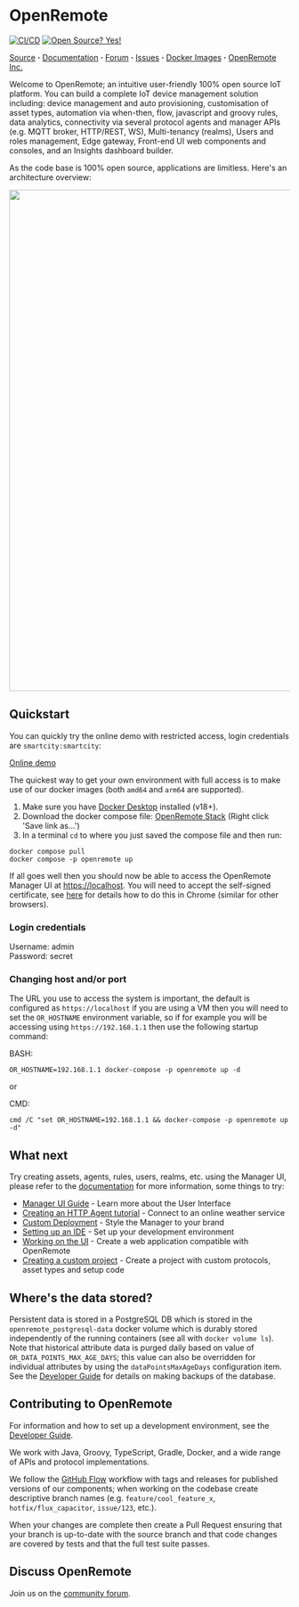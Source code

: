 # OpenRemote

[![CI/CD](https://github.com/openremote/openremote/actions/workflows/ci_cd.yml/badge.svg?branch=master&event=push)](https://github.com/openremote/openremote/actions/workflows/ci_cd.yml?query=event%3Apush+branch%3Amaster)
[![Open Source? Yes!](https://badgen.net/badge/Open%20Source%20%3F/Yes%21/blue?icon=github)](https://github.com/Naereen/badges/)
<!-- ![tests](https://github.com/openremote/openremote/workflows/tests/badge.svg) -->

[Source](https://github.com/openremote/openremote) **·** [Documentation](https://docs.openremote.io) **·** [Forum](https://forum.openremote.io) **·** [Issues](https://github.com/openremote/openremote/issues) **·** [Docker Images](https://hub.docker.com/u/openremote/) **·** [OpenRemote Inc.](https://openremote.io)

Welcome to OpenRemote; an intuitive user-friendly 100% open source IoT platform. You can build a complete IoT device management solution including: device management and auto provisioning, customisation of asset types, automation via when-then, flow, javascript and groovy rules, data analytics, connectivity via several protocol agents and manager APIs (e.g. MQTT broker, HTTP/REST, WS), Multi-tenancy (realms), Users and roles management, Edge gateway, Front-end UI web components and consoles, and an Insights dashboard builder. 

As the code base is 100% open source, applications are limitless. Here's an architecture overview:

<img src="https://openremote.io/wp-content/uploads/2023/09/OpenRemote_Architecture-scaled.jpg" width="900">

## Quickstart

You can quickly try the online demo with restricted access, login credentials are `smartcity:smartcity`:

[Online demo](https://demo.openremote.app/manager/?realm=smartcity)

The quickest way to get your own environment with full access is to make use of our docker images (both `amd64` and `arm64` are supported). 
1. Make sure you have [Docker Desktop](https://www.docker.com/products/docker-desktop) installed (v18+). 
2. Download the docker compose file:
[OpenRemote Stack](https://raw.githubusercontent.com/openremote/openremote/master/docker-compose.yml) (Right click 'Save link as...')
3. In a terminal `cd` to where you just saved the compose file and then run:
```
docker compose pull
docker compose -p openremote up
```
If all goes well then you should now be able to access the OpenRemote Manager UI at [https://localhost](https://localhost). You will need to accept the self-signed 
certificate, see [here](https://www.technipages.com/google-chrome-bypass-your-connection-is-not-private-message) for details how to do this in Chrome (similar for other browsers).


### Login credentials
Username: admin  
Password: secret

### Changing host and/or port
The URL you use to access the system is important, the default is configured as `https://localhost` if you are using a VM then you will need to set the `OR_HOSTNAME` environment variable, so if for example you will be accessing using `https://192.168.1.1` then use the following startup command:

BASH: 
```shell
OR_HOSTNAME=192.168.1.1 docker-compose -p openremote up -d
```
or

CMD:
```shell
cmd /C "set OR_HOSTNAME=192.168.1.1 && docker-compose -p openremote up -d"
```

## What next
Try creating assets, agents, rules, users, realms, etc. using the Manager UI, please refer to the [documentation](https://docs.openremote.io) for more information, some things to try:

- [Manager UI Guide](https://docs.openremote.io/docs/user-guide/manager-ui/) - Learn more about the User Interface
- [Creating an HTTP Agent tutorial](https://docs.openremote.io/docs/tutorials/open-weather-api-using-http-agent) - Connect to an online weather service
- [Custom Deployment](https://docs.openremote.io/docs/user-guide/deploying/custom-deployment) - Style the Manager to your brand
- [Setting up an IDE](https://docs.openremote.io/docs/developer-guide/setting-up-an-ide) - Set up your development environment
- [Working on the UI](https://docs.openremote.io/docs/developer-guide/working-on-ui-and-apps) - Create a web application compatible with OpenRemote
- [Creating a custom project](https://docs.openremote.io/docs/developer-guide/creating-a-custom-project) - Create a project with custom protocols, asset types and setup code

## Where's the data stored?
Persistent data is stored in a PostgreSQL DB which is stored in the `openremote_postgresql-data` docker volume which is durably stored independently of the running containers (see all with `docker volume ls`).
Note that historical attribute data is purged daily based on value of `OR_DATA_POINTS_MAX_AGE_DAYS`; this value can also be overridden for individual attributes by using the `dataPointsMaxAgeDays` configuration item.
See the [Developer Guide](https://docs.openremote.io/docs/developer-guide/useful-commands-and-queries/#backuprestore-openremote-db) for details on making backups of the database.


## Contributing to OpenRemote

For information and how to set up a development environment, see the [Developer Guide](https://docs.openremote.io/docs/category/developer-guide).

We work with Java, Groovy, TypeScript, Gradle, Docker, and a wide range of APIs and protocol implementations.

We follow the [GitHub Flow](https://docs.github.com/en/get-started/quickstart/github-flow) workflow with tags and releases for published versions of our components; when working on the codebase create descriptive branch names (e.g. `feature/cool_feature_x`, `hotfix/flux_capacitor`, `issue/123`, etc.).

When your changes are complete then create a Pull Request ensuring that your branch is up-to-date with the source branch and that code changes are covered by tests and that the full test suite passes.

## Discuss OpenRemote

Join us on the [community forum](https://forum.openremote.io/).
